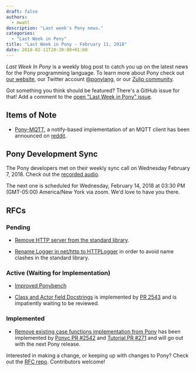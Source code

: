 ```yaml
---
draft: false
authors:
  - mwahl
description: "Last week's Pony news."
categories:
  - "Last Week in Pony"
title: "Last Week in Pony - February 11, 2018"
date: 2018-02-11T20:30:00+01:00
---
```

_Last Week In Pony_ is a weekly blog post to catch you up on the latest news for the Pony programming language. To learn more about Pony check out [our website](https://ponylang.io), our Twitter account [@ponylang](https://twitter.com/ponylang), or our [Zulip community](https://ponylang.zulipchat.com).

Got something you think should be featured? There's a GitHub issue for that! Add a comment to the [open "Last Week in Pony" issue](https://github.com/ponylang/ponylang.github.io/issues?q=is%3Aissue+is%3Aopen+label%3Alast-week-in-pony).
<!-- more -->

## Items of Note

- [Pony-MQTT](https://github.com/epiceric/pony-mqtt), a notify-based implementation of an MQTT client has been announced on [reddit](https://www.reddit.com/r/ponylang/).

## Pony Development Sync

The Pony developers met on their weekly sync call on Wednesday February 7, 2018. Check out the [recorded audio](https://vimeo.com/videos/915358766).

The next one is scheduled for Wednesday, February 14, 2018 at 03:30 PM (GMT-05:00) America/New York via zoom. We'd love to have you there.

## RFCs

### Pending

- [Remove HTTP server from the standard library](https://github.com/ponylang/rfcs/pull/117).

- [Rename Logger in net/http to HTTPLogger](https://github.com/ponylang/rfcs/pull/116) in order to avoid name clashes in the standard library.

### Active (Waiting for Implementation)

- [Improved Ponybench](https://github.com/ponylang/rfcs/pull/119)

- [Class and Actor field Docstrings](https://github.com/ponylang/rfcs/pull/115) is implemented by [PR 2543](https://github.com/ponylang/ponyc/pull/2543) and is impatiently waiting to be reviewed.

### Implemented

- [Remove existing case functions implementation from Pony](https://github.com/ponylang/rfcs/pull/118) has been implemented by [Ponyc PR #2542](https://github.com/ponylang/ponyc/pull/2542) and [Tutorial PR #271](https://github.com/ponylang/pony-tutorial/pull/271) and will go out with the next Pony release.

Interested in making a change, or keeping up with changes to Pony? Check out the [RFC repo](https://github.com/ponylang/rfcs). Contributors welcome!
